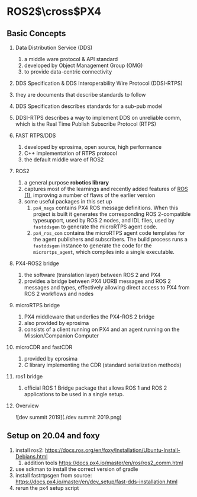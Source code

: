 # ROS2$\cross$PX4

## Basic Concepts

1. Data Distribution Service (DDS)

   1. a middle ware protocol & API standard
   2. developed by Object Management Group (OMG)
   3. to provide data-centric connectivity

2.  DDS Specification & DDS Interoperability Wire Protocol (DDSI-RTPS)

   1. they are documents that describe standards to follow
   2. DDS Specification describes standards for a sub-pub model
   3. DDSI-RTPS describes a way to implement DDS on unreliable comm, which is the Real Time Publish Subscribe Protocol (RTPS)

3. FAST RTPS/DDS

   1. developed by eprosima, open source, high performance
   2. C++ implementation of RTPS protocol
   3. the default middle ware of ROS2

4. ROS2

   1. a general purpose **robotics library**
   2. captures most of the learnings and recently added features of [ROS (1)](https://docs.px4.io/master/en/ros/ros1.html), improving a number of flaws of the earlier version
   3. some useful packages in this set up
      1. `px4_msgs` contains PX4 ROS message definitions. When this project is built it generates the corresponding ROS 2-compatible typesupport, used by ROS 2 nodes, and IDL files, used by `fastddsgen` to generate the microRTPS agent code.
      2. `px4_ros_com` contains the microRTPS agent code templates for the agent publishers and subscribers. The build process runs a `fastddsgen` instance to generate the code for the `micrortps_agent`, which compiles into a single executable.

5. PX4-ROS2 bridge

   1. the software (translation layer) between ROS 2 and PX4
   2. provides a bridge between PX4 UORB messages and ROS 2 messages and types, effectively allowing direct access to PX4 from ROS 2 workflows and nodes

6. microRTPS bridge

   1. PX4 middleware that underlies the PX4-ROS 2 bridge
   2. also provided by eprosima
   3. consists of a client running on PX4 and an agent running on the Mission/Companion Computer

7. microCDR and fastCDR

   1. provided by eprosima
   2. *C* library implementing the CDR (standard serialization methods)

8. ros1 bridge

   1. official ROS 1 Bridge package that allows ROS 1 and ROS 2 applications to be used in a single setup.

9. Overview

   ![dev summit 2019](./dev summit 2019.png)

## Setup on 20.04 and foxy

1. install ros2: https://docs.ros.org/en/foxy/Installation/Ubuntu-Install-Debians.html
   1. addition tools https://docs.px4.io/master/en/ros/ros2_comm.html
2. use sdkman to install the correct version of gradle
3. install fastrtpsgen from source: https://docs.px4.io/master/en/dev_setup/fast-dds-installation.html
4. rerun the px4 setup script
